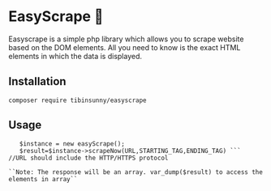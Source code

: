 # EasyScrape 🚀
Easyscrape is a simple php library which allows you to scrape website based on the DOM elements. All you need to know is the exact HTML elements in which the data is displayed.

## Installation
`composer require tibinsunny/easyscrape`  
## Usage
``` use easyScrape\easyScrape;     
   $instance = new easyScrape();
   $result=$instance->scrapeNow(URL,STARTING_TAG,ENDING_TAG) ``` 
//URL should include the HTTP/HTTPS protocol

``Note: The response will be an array. var_dump($result) to access the elements in array``
